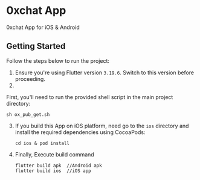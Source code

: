 # 0xchat App

0xchat App for iOS & Android

## Getting Started

Follow the steps below to run the project:

1. Ensure you're using Flutter version `3.19.6`. Switch to this version before proceeding.
2.
First, you'll need to run the provided shell script in the main project directory:

```
sh ox_pub_get.sh
```

3. If you build this App on iOS platform, need go to the `ios` directory and install the required dependencies using CocoaPods:

   ```
   cd ios & pod install
   ```

4. Finally, Execute build command

   ```
   flutter build apk  //Android apk
   flutter build ios  //iOS app
   ```
